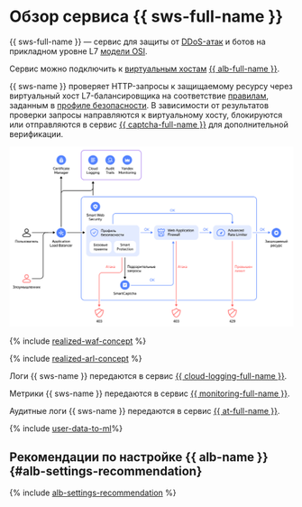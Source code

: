 # Обзор сервиса {{ sws-full-name }}

{{ sws-full-name }} — сервис для защиты от [DDoS-атак](../../glossary/ddos.md) и ботов на прикладном уровне L7 [модели OSI](https://ru.wikipedia.org/wiki/Сетевая_модель_OSI).

Сервис можно подключить к [виртуальным хостам](../../application-load-balancer/concepts/http-router.md#virtual-host) [{{ alb-full-name }}](../../application-load-balancer/).

{{ sws-name }} проверяет HTTP-запросы к защищаемому ресурсу через виртуальный хост L7-балансировщика на соответствие [правилам](rules.md), заданным в [профиле безопасности](profiles.md). В зависимости от результатов проверки запросы направляются к виртуальному хосту, блокируются или отправляются в сервис [{{ captcha-full-name }}](../../smartcaptcha/) для дополнительной верификации.

![schema](../../_assets/smartwebsecurity/schema.svg)

{% include [realized-waf-concept](../../_includes/smartwebsecurity/realized-waf-concept.md) %}

{% include [realized-arl-concept](../../_includes/smartwebsecurity/realized-arl-concept.md) %}

Логи {{ sws-name }} передаются в сервис [{{ cloud-logging-full-name }}](../../logging/).

Метрики {{ sws-name }} передаются в сервис [{{ monitoring-full-name }}](../../monitoring/).

Аудитные логи {{ sws-name }} передаются в сервис [{{ at-full-name }}](../../audit-trails/).

{% include [user-data-to-ml](../../_includes/smartwebsecurity/user-data-to-ml.md)%}

## Рекомендации по настройке {{ alb-name }} {#alb-settings-recommendation}

{% include [alb-settings-recommendation](../../_includes/smartwebsecurity/alb-settings-recommendation.md) %}
